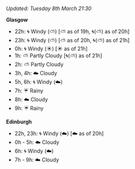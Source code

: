 *Updated: Tuesday 8th March 21:30*

**Glasgow**

* 22h: :cyclone: Windy (:partly_sunny:) [:partly_sunny: as of 19h, :cyclone:(:partly_sunny:) as of 20h]
* 23h: :cyclone: Windy (:partly_sunny:) [:partly_sunny: as of 20h, :cyclone:(:partly_sunny:) as of 21h]
* 0h: :cyclone: Windy (:sunny:) [:sunny: as of 21h]
* 1h: :partly_sunny: Partly Cloudy [:cyclone:(:partly_sunny:) as of 21h]
* 2h: :partly_sunny: Partly Cloudy
* 3h, 4h: :cloud: Cloudy
* 5h, 6h: :cyclone: Windy (:cloud:)
* 7h: :umbrella: Rainy
* 8h: :cloud: Cloudy
* 9h: :umbrella: Rainy

**Edinburgh**

* 22h, 23h: :cyclone: Windy (:cloud:) [:cloud: as of 20h]
* 0h - 5h: :cloud: Cloudy
* 6h: :cyclone: Windy (:cloud:)
* 7h - 9h: :cloud: Cloudy
